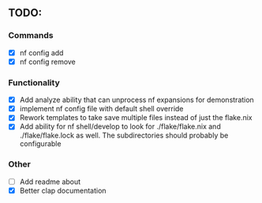 ## TODO:
### Commands
- [x] nf config add
- [x] nf config remove
### Functionality
- [x] Add analyze ability that can unprocess nf expansions for demonstration
- [x] implement nf config file with default shell override
- [x] Rework templates to take save multiple files instead of just the flake.nix
- [x] Add ability for nf shell/develop to look for ./flake/flake.nix and ./flake/flake.lock as well. The subdirectories should probably be configurable
### Other
- [ ] Add readme about
- [x] Better clap documentation
